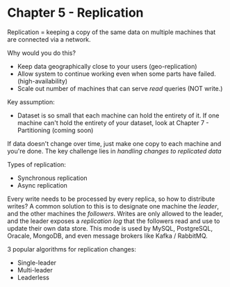 # Chapter 5 - Replication

Replication = keeping a copy of the same data on multiple machines that are connected via a network.

Why would you do this?
- Keep data geographically close to your users (geo-replication)
- Allow system to continue working even when some parts have failed. (high-availability)
- Scale out number of machines that can serve *read* queries (NOT write.)

Key assumption:
- Dataset is so small that each machine can hold the entirety of it. If one machine can't hold the entirety of your dataset, look at Chapter 7 - Partitioning (coming soon)

If data doesn't change over time, just make one copy to each machine and you're done. The key challenge lies in *handling changes to replicated data*

Types of replication:
- Synchronous replication
- Async replication

Every write needs to be processed by every replica, so how to distribute writes? A common solution to this is to designate one machine the _leader_, and the other machines the _followers_. Writes are only allowed to the leader, and the leader exposes a *replication log* that the followers read and use to update their own data store. This mode is used by MySQL, PostgreSQL, Oracale, MongoDB, and even message brokers like Kafka / RabbitMQ.

3 popular algorithms for replication changes:
- Single-leader
- Multi-leader
- Leaderless